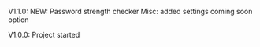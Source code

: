 V1.1.0:
    NEW: Password strength checker
    Misc: added settings coming soon option

V1.0.0:
    Project started